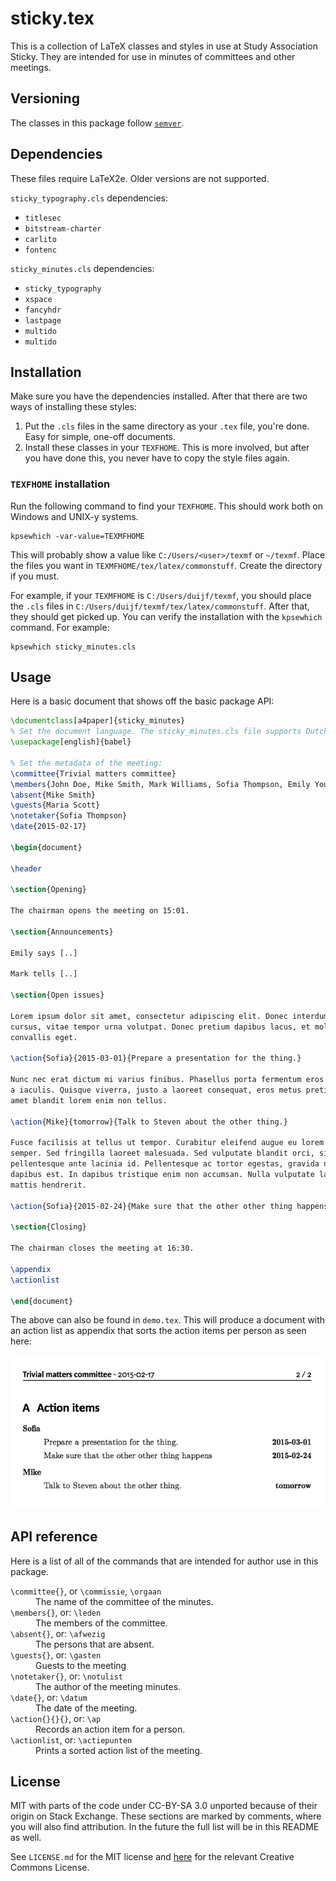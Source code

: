 # sticky.tex

This is a collection of LaTeX classes and styles in use at Study Association Sticky.
They are intended for use in minutes of committees and other meetings.

## Versioning

The classes in this package follow [`semver`](http://semver.org/).

## Dependencies

These files require LaTeX2e. Older versions are not supported.

`sticky_typography.cls` dependencies:

 - `titlesec`
 - `bitstream-charter`
 - `carlito`
 - `fontenc`

`sticky_minutes.cls` dependencies:

 - `sticky_typography`
 - `xspace`
 - `fancyhdr`
 - `lastpage`
 - `multido`
 - `multido`

## Installation

Make sure you have the dependencies installed. After that there are two ways of
installing these styles:

 1. Put the `.cls` files in the same directory as your `.tex` file, you're done. Easy
    for simple, one-off documents.
 1. Install these classes in your `TEXFHOME`. This is more involved, but after you
    have done this, you never have to copy the style files again.

### `TEXFHOME` installation

Run the following command to find your `TEXFHOME`. This should work both on Windows
and UNIX-y systems.

```
kpsewhich -var-value=TEXMFHOME
```

This will probably show a value like `C:/Users/<user>/texmf` or `~/texmf`. Place the
files you want in `TEXMFHOME/tex/latex/commonstuff`. Create the directory if you must.

For example, if your `TEXMFHOME` is `C:/Users/duijf/texmf`, you should place the `.cls`
files in `C:/Users/duijf/texmf/tex/latex/commonstuff`. After that, they should get
picked up. You can verify the installation with the `kpsewhich` command. For example:

```
kpsewhich sticky_minutes.cls
```

## Usage

Here is a basic document that shows off the basic package API:

```latex
\documentclass[a4paper]{sticky_minutes}
% Set the document language. The sticky_minutes.cls file supports Dutch and English
\usepackage[english]{babel}

% Set the metadata of the meeting:
\committee{Trivial matters committee}
\members{John Doe, Mike Smith, Mark Williams, Sofia Thompson, Emily Young, Amanda Walker}
\absent{Mike Smith}
\guests{Maria Scott}
\notetaker{Sofia Thompson}
\date{2015-02-17}

\begin{document}

\header

\section{Opening}

The chairman opens the meeting on 15:01.

\section{Announcements}

Emily says [..]

Mark tells [..]

\section{Open issues}

Lorem ipsum dolor sit amet, consectetur adipiscing elit. Donec interdum felis nec dui
cursus, vitae tempor urna volutpat. Donec pretium dapibus lacus, et molestie felis
convallis eget.

\action{Sofia}{2015-03-01}{Prepare a presentation for the thing.}

Nunc nec erat dictum mi varius finibus. Phasellus porta fermentum eros
a iaculis. Quisque viverra, justo a laoreet consequat, eros metus pretium velit, sit
amet blandit lorem enim non tellus.

\action{Mike}{tomorrow}{Talk to Steven about the other thing.}

Fusce facilisis at tellus ut tempor. Curabitur eleifend augue eu lorem molestie
semper. Sed fringilla laoreet malesuada. Sed vulputate blandit orci, sit amet
pellentesque ante lacinia id. Pellentesque ac tortor egestas, gravida nibh ut,
dapibus est. In dapibus tristique enim non accumsan. Nulla vulputate lacus in lorem
mattis hendrerit.

\action{Sofia}{2015-02-24}{Make sure that the other other thing happens}

\section{Closing}

The chairman closes the meeting at 16:30.

\appendix
\actionlist

\end{document}
```

The above can also be found in `demo.tex`. This will produce a document with an
action list as appendix that sorts the action items per person as seen here:

![Action list demo](demo.png)

## API reference

Here is a list of all of the commands that are intended for author use in this
package.

<dl>
  <dt><code>\committee{}</code>, or <code>\commissie</code>, <code>\orgaan</code></dt>
  <dd>The name of the committee of the minutes.</dd>

  <dt><code>\members{}</code>, or: <code>\leden</code></dt>
  <dd>The members of the committee.</dd>

  <dt><code>\absent{}</code>, or: <code>\afwezig</code></dt>
  <dd>The persons that are absent.</dd>

  <dt><code>\guests{}</code>, or: <code>\gasten</code></dt>
  <dd>Guests to the meeting</dd>

  <dt><code>\notetaker{}</code>, or: <code>\notulist</code></dt>
  <dd>The author of the meeting minutes.</dd>

  <dt><code>\date{}</code>, or: <code>\datum</code></dt>
  <dd>The date of the meeting.</dd>

  <dt><code>\action{}{}{}</code>, or: <code>\ap</code></dt>
  <dd>Records an action item for a person.</dd>

  <dt><code>\actionlist</code>, or: <code>\actiepunten</code></dt>
  <dd>Prints a sorted action list of the meeting.</dd>
</dl>

## License

MIT with parts of the code under CC-BY-SA 3.0 unported because of their origin on
Stack Exchange. These sections are marked by comments, where you will also find
attribution. In the future the full list will be in this README as well.

See `LICENSE.md` for the MIT license and [here][cc-by-sa] for the relevant Creative
Commons License.

  [cc-by-sa]:https://creativecommons.org/licenses/by-sa/3.0/
